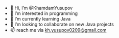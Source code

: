 - 👋 Hi, I’m @KhamdamYusupov
- 👀 I’m interested in programming
- 🌱 I’m currently learning Java
- 💞️ I’m looking to collaborate on new Java projects
- 📫 reach me via kh.yusupov0209@gmail.com

<!---
KhamdamYusupov/KhamdamYusupov is a ✨ special ✨ repository because its `README.md` (this file) appears on your GitHub profile.
You can click the Preview link to take a look at your changes.
--->
